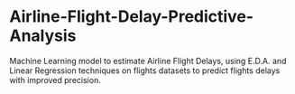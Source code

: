 # Airline-Flight-Delay-Predictive-Analysis
Machine Learning model to estimate Airline Flight Delays, using E.D.A. and Linear Regression techniques on flights datasets to predict flights delays with improved precision.
